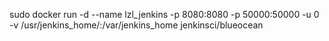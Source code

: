 sudo docker run -d --name lzl_jenkins -p 8080:8080 -p 50000:50000 -u 0 -v /usr/jenkins_home/:/var/jenkins_home jenkinsci/blueocean